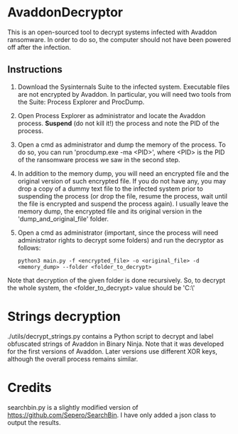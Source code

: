 # AvaddonDecryptor

This is an open-sourced tool to decrypt systems infected with Avaddon ransomware. 
In order to do so, the computer should not have been powered off after the infection.

## Instructions

1) Download the Sysinternals Suite to the infected system. 
   Executable files are not encrypted by Avaddon.
   In particular, you will need two tools from the Suite: Process Explorer and ProcDump.
   
2) Open Process Explorer as administrator and locate the Avaddon process.
**Suspend** (do not kill it!) the process and note the PID of the process.
   
3) Open a cmd as administrator and dump the memory of the process.
To do so, you can run 'procdump.exe -ma \<PID\>', where \<PID\> is the PID of the ransomware process we saw in the second step.
   
4) In addition to the memory dump, you will need an encrypted file and the original version of such encrypted file. 
   If you do not have any, you may drop a copy of a dummy text file to the infected system prior to suspending the process (or drop the file, resume the process, wait until the file is encrypted and suspend the process again).
   I usually leave the memory dump, the encrypted file and its original version in the 'dump_and_original_file' folder.
   
5) Open a cmd as administrator (important, since the process will need administrator rights to decrypt some folders) and run the decryptor as follows:

    `python3 main.py -f <encrypted_file> -o <original_file> -d <memory_dump> --folder <folder_to_decrypt>`

Note that decryption of the given folder is done recursively. So, to decrypt the whole system, the <folder_to_decrypt> value should be 'C:\\'

# Strings decryption

./utils/decrypt_strings.py contains a Python script to decrypt and label obfuscated strings of Avaddon in Binary Ninja. 
Note that it was developed for the first versions of Avaddon. Later versions use different XOR keys, although the overall process remains similar.

# Credits

searchbin.py is a slightly modified version of https://github.com/Sepero/SearchBin. I have only added a json class to output the results.
